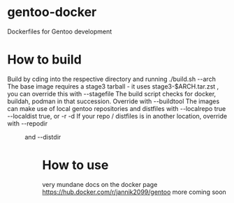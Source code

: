 # gentoo-docker
Dockerfiles for Gentoo development

# How to build
Build by cding into the respective directory and running ./build.sh --arch <architecture>
The base image requires a stage3 tarball - it uses stage3-$ARCH.tar.zst , you can override this with --stagefile <file>
The build script checks for docker, buildah, podman in that succession. Override with --buildtool <tool>
The images can make use of local gentoo repositories and distfiles with --localrepo true --localdist true, or -r -d
If your repo / distfiles is in another location, override with --repodir <dir> and --distdir <dir>

# How to use
very mundane docs on the docker page https://hub.docker.com/r/jannik2099/gentoo
more coming soon
